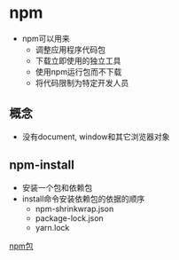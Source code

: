 # npm

- npm可以用来
  - 调整应用程序代码包 
  - 下载立即使用的独立工具
  - 使用npm运行包而不下载
  - 将代码限制为特定开发人员

## 概念

- 没有document, window和其它浏览器对象
  
## npm-install

- 安装一个包和依赖包
- install命令安装依赖包的依据的顺序
  - npm-shrinkwrap.json
  - package-lock.json
  - yarn.lock

[npm包](npm_package.md)
